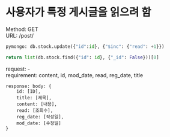 # 사용자가 특정 게시글을 읽으려 함

Method: GET  
URL: /post/<id>  
```python  
pymongo: db.stock.update({"id":id}, {"$inc": {"read": +1}})

return list(db.stock.find({"id": id}, {"_id": False}))[0]
```

request: -  
requirement: content, id, mod_date, read, reg_date, title  
```
response: body: {  
    id: [ID],  
    title: [제목],  
    content: [내용],  
    read: [조회수],  
    reg_date: [작성일],  
    mod_date: [수정일]  
}  
```
